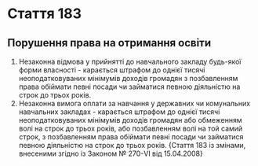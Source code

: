 Cтаття 183
====
Порушення права на отримання освіти
----
1. Незаконна відмова у прийнятті до навчального закладу будь-якої форми власності -
карається штрафом до однієї тисячі неоподатковуваних мінімумів доходів громадян з позбавленням права обіймати певні посади чи займатися певною діяльністю на строк до трьох років.
2. Незаконна вимога оплати за навчання у державних чи комунальних навчальних закладах -
карається штрафом до однієї тисячі неоподатковуваних мінімумів доходів громадян або обмеженням волі на строк до трьох років, або позбавленням волі на той самий строк, з позбавленням права обіймати певні посади чи займатися певною діяльністю на строк до трьох років.
{Стаття 183 із змінами, внесеними згідно із Законом № 270-VI від 15.04.2008}
